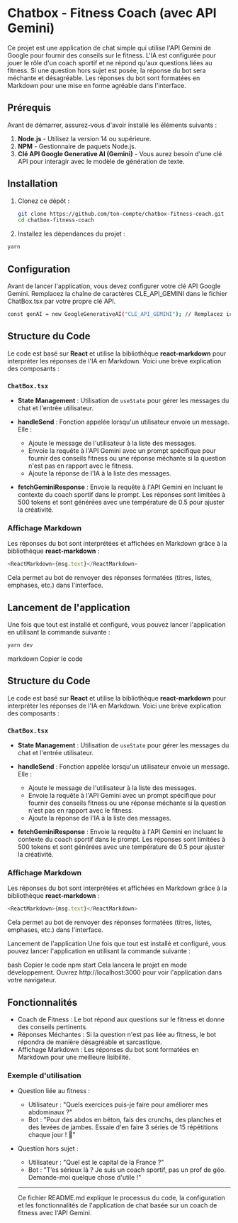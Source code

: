# Chatbox - Fitness Coach (avec API Gemini)

Ce projet est une application de chat simple qui utilise l'API Gemini de Google pour fournir des conseils sur le fitness. L'IA est configurée pour jouer le rôle d'un coach sportif et ne répond qu'aux questions liées au fitness. Si une question hors sujet est posée, la réponse du bot sera méchante et désagréable. Les réponses du bot sont formatées en Markdown pour une mise en forme agréable dans l'interface.

## Prérequis

Avant de démarrer, assurez-vous d'avoir installé les éléments suivants :

1. **Node.js** - Utilisez la version 14 ou supérieure.
2. **NPM** - Gestionnaire de paquets Node.js.
3. **Clé API Google Generative AI (Gemini)** - Vous aurez besoin d'une clé API pour interagir avec le modèle de génération de texte.

## Installation

1. Clonez ce dépôt :

   ```bash
   git clone https://github.com/ton-compte/chatbox-fitness-coach.git
   cd chatbox-fitness-coach
   ```

2. Installez les dépendances du projet :

```bash
yarn
```

## Configuration
Avant de lancer l'application, vous devez configurer votre clé API Google Gemini. Remplacez la chaîne de caractères CLE_API_GEMINI dans le fichier ChatBox.tsx par votre propre clé API.

```bash
const genAI = new GoogleGenerativeAI("CLE_API_GEMINI"); // Remplacez ici par votre clé API
```

## Structure du Code

Le code est basé sur **React** et utilise la bibliothèque **react-markdown** pour interpréter les réponses de l'IA en Markdown. Voici une brève explication des composants :

### `ChatBox.tsx`

- **State Management** : Utilisation de `useState` pour gérer les messages du chat et l'entrée utilisateur.
  
- **handleSend** : Fonction appelée lorsqu'un utilisateur envoie un message. Elle :
  - Ajoute le message de l'utilisateur à la liste des messages.
  - Envoie la requête à l'API Gemini avec un prompt spécifique pour fournir des conseils fitness ou une réponse méchante si la question n'est pas en rapport avec le fitness.
  - Ajoute la réponse de l'IA à la liste des messages.

- **fetchGeminiResponse** : Envoie la requête à l'API Gemini en incluant le contexte du coach sportif dans le prompt. Les réponses sont limitées à 500 tokens et sont générées avec une température de 0.5 pour ajuster la créativité.

### Affichage Markdown

Les réponses du bot sont interprétées et affichées en Markdown grâce à la bibliothèque **react-markdown** :

```javascript
<ReactMarkdown>{msg.text}</ReactMarkdown>
```

Cela permet au bot de renvoyer des réponses formatées (titres, listes, emphases, etc.) dans l'interface.

## Lancement de l'application
Une fois que tout est installé et configuré, vous pouvez lancer l'application en utilisant la commande suivante :

```bash
yarn dev
```


markdown
Copier le code
## Structure du Code

Le code est basé sur **React** et utilise la bibliothèque **react-markdown** pour interpréter les réponses de l'IA en Markdown. Voici une brève explication des composants :

### `ChatBox.tsx`

- **State Management** : Utilisation de `useState` pour gérer les messages du chat et l'entrée utilisateur.
  
- **handleSend** : Fonction appelée lorsqu'un utilisateur envoie un message. Elle :
  - Ajoute le message de l'utilisateur à la liste des messages.
  - Envoie la requête à l'API Gemini avec un prompt spécifique pour fournir des conseils fitness ou une réponse méchante si la question n'est pas en rapport avec le fitness.
  - Ajoute la réponse de l'IA à la liste des messages.

- **fetchGeminiResponse** : Envoie la requête à l'API Gemini en incluant le contexte du coach sportif dans le prompt. Les réponses sont limitées à 500 tokens et sont générées avec une température de 0.5 pour ajuster la créativité.

### Affichage Markdown

Les réponses du bot sont interprétées et affichées en Markdown grâce à la bibliothèque **react-markdown** :

```javascript
<ReactMarkdown>{msg.text}</ReactMarkdown>
```
Cela permet au bot de renvoyer des réponses formatées (titres, listes, emphases, etc.) dans l'interface.

Lancement de l'application
Une fois que tout est installé et configuré, vous pouvez lancer l'application en utilisant la commande suivante :

bash
Copier le code
npm start
Cela lancera le projet en mode développement. Ouvrez http://localhost:3000 pour voir l'application dans votre navigateur.

## Fonctionnalités
- Coach de Fitness : Le bot répond aux questions sur le fitness et donne des conseils pertinents.
- Réponses Méchantes : Si la question n'est pas liée au fitness, le bot répondra de manière désagréable et sarcastique.
- Affichage Markdown : Les réponses du bot sont formatées en Markdown pour une meilleure lisibilité.

### Exemple d'utilisation
- Question liée au fitness :
    - Utilisateur : "Quels exercices puis-je faire pour améliorer mes abdominaux ?"
    - Bot : "Pour des abdos en béton, fais des crunchs, des planches et des levées de jambes. Essaie d'en faire 3 séries de 15 répétitions chaque jour ! 💪"

- Question hors sujet :
  - Utilisateur : "Quel est le capital de la France ?"
  - Bot : "T’es sérieux là ? Je suis un coach sportif, pas un prof de géo. Demande-moi quelque chose d'utile !"

  ----

  Ce fichier README.md explique le processus du code, la configuration et les fonctionnalités de l'application de chat basée sur un coach de fitness avec l'API Gemini.